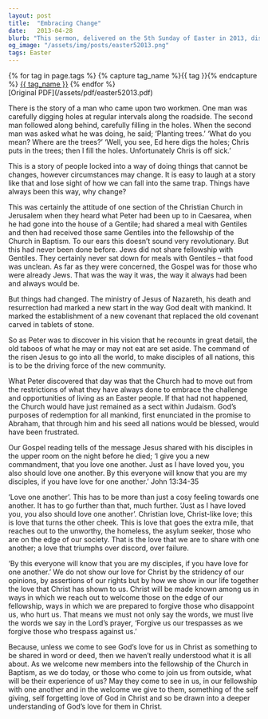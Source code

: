 ```yaml
---
layout: post
title:  "Embracing Change"
date:   2013-04-28
blurb: "This sermon, delivered on the 5th Sunday of Easter in 2013, discusses the need for change and adaptation within the Church. It emphasizes the importance of inclusivity and love, drawing on the story of Peter's acceptance of Gentiles into the Church. The sermon also highlights the commandment of Jesus to love one another, urging the congregation to extend this love to all, including those on the fringes of society."
og_image: "/assets/img/posts/easter52013.png"
tags: Easter
---    
```

<div class="tag-pills">
  {% for tag in page.tags %}
    {% capture tag_name %}{{ tag }}{% endcapture %}
    <a href="{{ site.baseurl }}/tag/{{ tag_name | slugify }}" class="tag-pill">{{ tag_name }}</a>
  {% endfor %}
</div>
[Original PDF](/assets/pdf/easter52013.pdf)

There is the story of a man who came upon two workmen. One man was carefully digging holes at regular intervals along the roadside. The second man followed along behind, carefully filling in the holes. When the second man was asked what he was doing, he said; ‘Planting trees.’ ‘What do you mean? Where are the trees?’ ‘Well, you see, Ed here digs the holes; Chris puts in the trees; then I fill the holes. Unfortunately Chris is off sick.’

This is a story of people locked into a way of doing things that cannot be changes, however circumstances may change. It is easy to laugh at a story like that and lose sight of how we can fall into the same trap. Things have always been this way, why change?

This was certainly the attitude of one section of the Christian Church in Jerusalem when they heard what Peter had been up to in Caesarea, when he had gone into the house of a Gentile; had shared a meal with Gentiles and then had received those same Gentiles into the fellowship of the Church in Baptism. To our ears this doesn’t sound very revolutionary. But this had never been done before. Jews did not share fellowship with Gentiles. They certainly never sat down for meals with Gentiles – that food was unclean. As far as they were concerned, the Gospel was for those who were already Jews. That was the way it was, the way it always had been and always would be.

But things had changed. The ministry of Jesus of Nazareth, his death and resurrection had marked a new start in the way God dealt with mankind. It marked the establishment of a new covenant that replaced the old covenant carved in tablets of stone.

So as Peter was to discover in his vision that he recounts in great detail, the old taboos of what he may or may not eat are set aside. The command of the risen Jesus to go into all the world, to make disciples of all nations, this is to be the driving force of the new community.

What Peter discovered that day was that the Church had to move out from the restrictions of what they have always done to embrace the challenge and opportunities of living as an Easter people. If that had not happened, the Church would have just remained as a sect within Judaism. God’s purposes of redemption for all mankind, first enunciated in the promise to Abraham, that through him and his seed all nations would be blessed, would have been frustrated.

Our Gospel reading tells of the message Jesus shared with his disciples in the upper room on the night before he died; ‘I give you a new commandment, that you love one another. Just as I have loved you, you also should love one another. By this everyone will know that you are my disciples, if you have love for one another.’ John 13:34-35

‘Love one another’. This has to be more than just a cosy feeling towards one another. It has to go further than that, much further. ‘Just as I have loved you, you also should love one another’. Christian love, Christ-like love; this is love that turns the other cheek. This is love that goes the extra mile, that reaches out to the unworthy, the homeless, the asylum seeker, those who are on the edge of our society. That is the love that we are to share with one another; a love that triumphs over discord, over failure.

‘By this everyone will know that you are my disciples, if you have love for one another.’ We do not show our love for Christ by the stridency of our opinions, by assertions of our rights but by how we show in our life together the love that Christ has shown to us. Christ will be made known among us in ways in which we reach out to welcome those on the edge of our fellowship, ways in which we are prepared to forgive those who disappoint us, who hurt us. That means we must not only say the words, we must live the words we say in the Lord’s prayer, ‘Forgive us our trespasses as we forgive those who trespass against us.’

Because, unless we come to see God’s love for us in Christ as something to be shared in word or deed, then we haven’t really understood what it is all about. As we welcome new members into the fellowship of the Church in Baptism, as we do today, or those who come to join us from outside, what will be their experience of us? May they come to see in us, in our fellowship with one another and in the welcome we give to them, something of the self giving, self forgetting love of God in Christ and so be drawn into a deeper understanding of God’s love for them in Christ.

